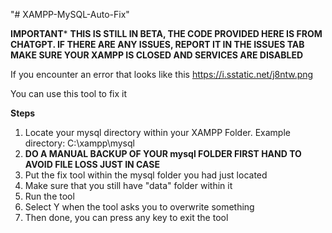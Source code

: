 "# XAMPP-MySQL-Auto-Fix" 

**IMPORTANT***
**THIS IS STILL IN BETA, THE CODE PROVIDED HERE IS FROM CHATGPT. IF THERE ARE ANY ISSUES, REPORT IT IN THE ISSUES TAB**
**MAKE SURE YOUR XAMPP IS CLOSED AND SERVICES ARE DISABLED**  

If you encounter an error that looks like this
https://i.sstatic.net/j8ntw.png

You can use this tool to fix it

**Steps**
1. Locate your mysql directory within your XAMPP Folder.
Example directory: C:\xampp\mysql
2. **DO A MANUAL BACKUP OF YOUR mysql FOLDER FIRST HAND TO AVOID FILE LOSS JUST IN CASE**
3. Put the fix tool within the mysql folder you had just located
4. Make sure that you still have "data" folder within it
5. Run the tool
6. Select Y when the tool asks you to overwrite something
7. Then done, you can press any key to exit the tool
